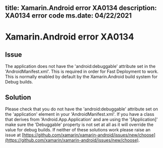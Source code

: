 title: Xamarin.Android error XA0134
description: XA0134 error code
ms.date: 04/22/2021
---
# Xamarin.Android error XA0134

## Issue

The application does not have the 'android:debuggable' attribute set in the 'AndroidManifest.xml'.
This is required in order for Fast Deployment to work. This is normally enabled by default by
the Xamarin.Android build system for Debug builds.

## Solution

Please check that you do not have the 'android:debuggable' attribute set on the 'application' element in your 'AndroidManifest.xml'.
If you have a class that derives from 'Android.App.Application' and are using the '[Application]' make sure the
'Debuggable' property is not set at all as it will override the value for debug builds.
If neither of these solutions work please raise an issue at [https://github.com/xamarin/xamarin-android/issues/new/choose](https://github.com/xamarin/xamarin-android/issues/new/choose).
